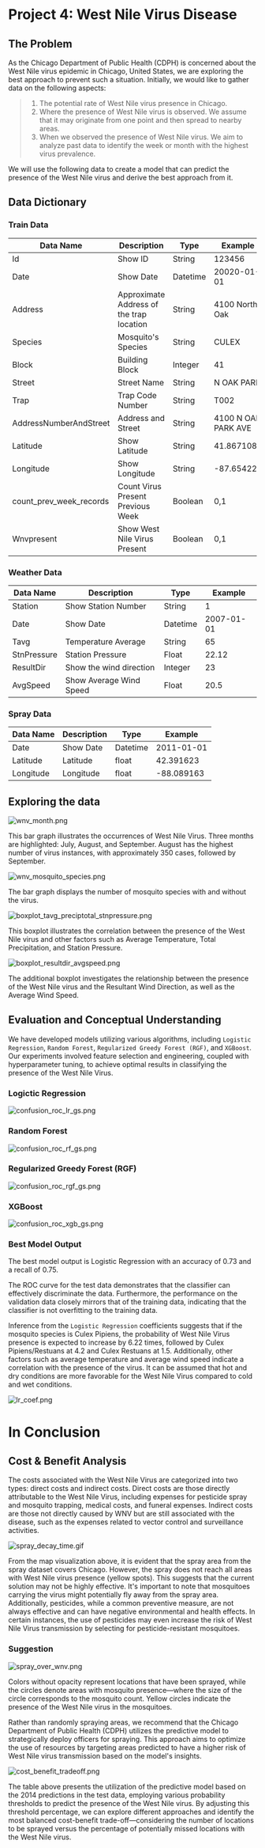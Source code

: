 # Project 4: West Nile Virus Disease
## The Problem
As the Chicago Department of Public Health (CDPH) is concerned about the West Nile virus epidemic in Chicago, United States, we are exploring the best approach to prevent such a situation. Initially, we would like to gather data on the following aspects:

> 1. The potential rate of West Nile virus presence in Chicago.
> 2. Where the presence of West Nile virus is observed. We assume that it may originate from one point and then spread to nearby areas.
> 3. When we observed the presence of West Nile virus. We aim to analyze past data to identify the week or month with the highest virus prevalence.

We will use the following data to create a model that can predict the presence of the West Nile virus and derive the best approach from it.

## Data Dictionary
### Train Data
| Data Name | Description | Type | Example |
| --------- | ----------- | ---- | ------- |
| Id | Show ID | String | 123456|
| Date | Show Date | Datetime | 20020-01-01 |
| Address | Approximate Address of the trap location |String | 4100 North Oak |
| Species | Mosquito's Species | String | CULEX |
| Block | Building Block | Integer | 41 |
| Street | Street Name | String | N OAK PARK |
| Trap | Trap Code Number | String | T002 |
| AddressNumberAndStreet | Address and Street | String | 4100 N OAK PARK AVE |
| Latitude | Show Latitude | String | 41.867108 |
| Longitude | Show Longitude | String | -87.654224 |
| count_prev_week_records | Count Virus Present Previous Week | Boolean | 0,1 |
| Wnvpresent | Show West Nile Virus Present | Boolean | 0,1 |

### Weather Data
| Data Name | Description | Type | Example |
| --------- | ----------- | ---- | ------- |
| Station | Show Station Number | String | 1 |
| Date | Show Date | Datetime | 2007-01-01 |
| Tavg | Temperature Average | String | 65 |
| StnPressure | Station Pressure | Float | 22.12 | 
| ResultDir | Show the wind direction | Integer | 23 |
| AvgSpeed | Show Average Wind Speed | Float | 20.5 |

### Spray Data
| Data Name | Description | Type | Example |
| --------- | ----------- | ---- | ------- |
| Date | Show Date | Datetime | 2011-01-01 |
| Latitude | Latitude | float | 42.391623 |
| Longitude | Longitude | float | -88.089163 |


## Exploring the data

![wnv_month.png](image/wnv_month.png)

This bar graph illustrates the occurrences of West Nile Virus. Three months are highlighted: July, August, and September. August has the highest number of virus instances, with approximately 350 cases, followed by September.

![wnv_mosquito_species.png](image/wnv_mosquito_species.png)

The bar graph displays the number of mosquito species with and without the virus.

![boxplot_tavg_preciptotal_stnpressure.png](image/boxplot_tavg_preciptotal_stnpressure.png)

This boxplot illustrates the correlation between the presence of the West Nile virus and other factors such as Average Temperature, Total Precipitation, and Station Pressure.

![boxplot_resultdir_avgspeed.png](image/boxplot_resultdir_avgspeed.png)

The additional boxplot investigates the relationship between the presence of the West Nile virus and the Resultant Wind Direction, as well as the Average Wind Speed.

## Evaluation and Conceptual Understanding
We have developed models utilizing various algorithms, including `Logistic Regression`, `Random Forest`, `Regularized Greedy Forest (RGF)`, and `XGBoost`. Our experiments involved feature selection and engineering, coupled with hyperparameter tuning, to achieve optimal results in classifying the presence of the West Nile Virus.

### Logictic Regression
![confusion_roc_lr_gs.png](image/confusion_roc_lr.png)

### Random Forest
![confusion_roc_rf_gs.png](image/confusion_roc_rf.png)

### Regularized Greedy Forest (RGF)
![confusion_roc_rgf_gs.png](image/confusion_roc_rgf.png)

### XGBoost
![confusion_roc_xgb_gs.png](image/confusion_roc_xgb.png)

### Best Model Output
The best model output is Logistic Regression with an accuracy of 0.73 and a recall of 0.75.

The ROC curve for the test data demonstrates that the classifier can effectively discriminate the data. Furthermore, the performance on the validation data closely mirrors that of the training data, indicating that the classifier is not overfitting to the training data.

Inference from the `Logistic Regression` coefficients suggests that if the mosquito species is Culex Pipiens, the probability of West Nile Virus presence is expected to increase by 6.22 times, followed by Culex Pipiens/Restuans at 4.2 and Culex Restuans at 1.5. Additionally, other factors such as average temperature and average wind speed indicate a correlation with the presence of the virus. It can be assumed that hot and dry conditions are more favorable for the West Nile Virus compared to cold and wet conditions.

![lr_coef.png](image/lr_coef.png)

# In Conclusion
## Cost & Benefit Analysis

The costs associated with the West Nile Virus are categorized into two types: direct costs and indirect costs. Direct costs are those directly attributable to the West Nile Virus, including expenses for pesticide spray and mosquito trapping, medical costs, and funeral expenses. Indirect costs are those not directly caused by WNV but are still associated with the disease, such as the expenses related to vector control and surveillance activities.

![spray_decay_time.gif](image/spray_decay_time.gif)

From the map visualization above, it is evident that the spray area from the spray dataset covers Chicago. However, the spray does not reach all areas with West Nile virus presence (yellow spots). This suggests that the current solution may not be highly effective. It's important to note that mosquitoes carrying the virus might potentially fly away from the spray area. Additionally, pesticides, while a common preventive measure, are not always effective and can have negative environmental and health effects. In certain instances, the use of pesticides may even increase the risk of West Nile Virus transmission by selecting for pesticide-resistant mosquitoes.

### Suggestion
![spray_over_wnv.png](image/spray_over_wnv.png)

Colors without opacity represent locations that have been sprayed, while the circles denote areas with mosquito presence—where the size of the circle corresponds to the mosquito count. Yellow circles indicate the presence of the West Nile virus in the mosquitoes.

Rather than randomly spraying areas, we recommend that the Chicago Department of Public Health (CDPH) utilizes the predictive model to strategically deploy officers for spraying. This approach aims to optimize the use of resources by targeting areas predicted to have a higher risk of West Nile virus transmission based on the model's insights.

![cost_benefit_tradeoff.png](image/cost_benefit_tradeoff.png)

The table above presents the utilization of the predictive model based on the 2014 predictions in the test data, employing various probability thresholds to predict the presence of the West Nile virus. By adjusting this threshold percentage, we can explore different approaches and identify the most balanced cost-benefit trade-off—considering the number of locations to be sprayed versus the percentage of potentially missed locations with the West Nile virus.